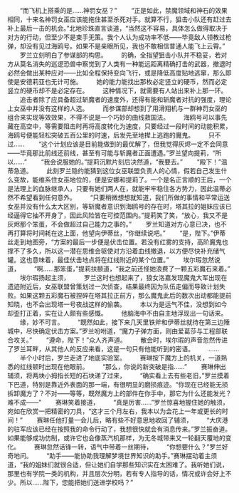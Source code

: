 　　“而飞机上搭乘的是……神罚女巫？”
　　“正是如此，禁魔领域和神石的效果相同，十来名神罚女巫应该能拖住甚至杀死对手。就算不行，狙击小队还有赶过去补上最后一击的机会。”北地珍珠直言谈道，“当然这不容易，具体怎么做得取决于对方的行动，但至少不是束手无策。我个人认为成功率不低——毕竟敌人领教过枪弹，却没有见过海鸥号。如果不是亲眼所见，我也不敢相信普通人能飞上云霄。”
　　罗兰立刻明白了参谋部的构思。
　　的确，全指望狙击小队并不稳妥，若对方从莫名消失的巡逻恐兽中察觉到了人类有一种能远距离精确打击的武器，撤退时必然会做出某种应对——比如全程保持变向飞行，或是降低高度贴地逃窜，那么即使是安德莉亚也无计可施。
　　她的能力能找出那枚必定竖立的硬币，然而必定竖立的硬币却不是必定存在。
　　这种情况下，就需要有人站出来补上那一环。
　　追击者除了应具备超过斩魔者的速度外，还得有能和斩魔者对抗的强度，理论上女巫中并没有这样的人选。
　　而参谋部却想到了用滑翔机与一群神罚女巫的组合来实现等效效果，不得不说是一个巧妙的曲线救国法。
　　海鸥号可以事先藏在高空中，等需要阻击时再将高度转化为速度，只要经过一段时间的动能积累，海鸥号便能轻松突破五百公里的时速，后发先至地撵上逃跑的魔鬼。
　　只不过……
　　“这个计划应该是目前能做到的最优解了，但我觉得灰烬一定不会同意——毕竟那比前线还前线，甚至有可能与斩魔者正面遭遇。”罗兰望向提莉，“所以……”
　　“我会说服她的。”提莉沉默片刻后决然道，“我要去。”
　　“殿下！”温蒂急道。
　　此刻罗兰隐约能猜到这位女巫联盟负责人的心情，假若自己发生什么变故，能维系住女巫地位的，便是安娜和提莉了。一个是名正言顺的王后，一个是法理上的血脉继承人，只要有她们两人在，就能牢牢稳住各方势力，因此温蒂必然不希望看到任何意外。
　　“只要稍微想想就知道，我们所做的事情和平常运送女巫并没有什么太大区别，等斩魔者意识到海鸥号的存在时，塔其拉的姐妹应该已经逼得它抽不开身了，因此风险皆在可控范围内。”提莉笑了笑，“放心，我又不是灰烬那个笨蛋，不会做超过自己能力之事的。”
　　罗兰知道对方心意已决，也不再打算将时间耗在这上面，他望向伊蒂丝，“你继续说吧。”
　　“是，陛下。”伊蒂丝走到地图旁，“方案的最后一步便是伏击位置。若没有红雾的支持，高阶魔鬼也撑不了多久，所以这一潜在思维会驱使对方沿着血线撤退，以方便尽快补充储气罐。这也意味着，最佳伏击地点将在红线附近的某个位置。”
　　埃尔瑕忽然说道，
　　“啊……那笨蛋，”提莉扶额道，“我之前还怪她浪费了一颗五彩魔石来着。”
　　埃尔瑕扬起主须，
　　罗兰这时也想起来了，狼女洛嘉发现魔鬼大军出现在遗迹附近后，女巫联盟曾策划过一次侦查，结果最终因为队伍走偏而导致计划失败。如果这颗五彩魔石被捏碎在塔其拉正前方，那么魔鬼此后的数次出动都能提前知晓，也不会出现塔一号夜战这样的偷袭。
　　本以为是运气不佳，没想到如今却歪打正着，实在让人颇有些感慨。
　　他脑海中不由自主地浮现出一句话来。
　　缘，妙不可言。
　　“既然如此，接下来几天里铁斧和伊蒂丝就待在第三边陲城中，尽快确定伏击方案。”罗兰吩咐道，“魔力子弹方面，则由爱葛莎与工程部联合攻关。”
　　“遵命，陛下！”众人齐声道。
　　散会时，埃尔瑕的声音忽然传进了罗兰耳畔，从其他人的反应来看，这是一句只有他能听到的密语。
　　……
　　半个小时后，罗兰走进了地底实验室。
　　赛琳按下魔方上的机关，一道熟悉的红线顿时出现在他眼前。
　　“那么，你说的新突破是指……”
　　赛琳伸出辅须，将两块小拇指长短的石块递了过来，
　　“确实看上去有些老旧，”罗兰摸着下巴道，特别是靠近外表面的那一端，有很明显的磨损痕迹。“你现在已经能无损拆卸魔方了？不对——等等，既然魔方上的部件在你手中，那它为什么还能发光？难不成——”
　　赛琳笑着接道，
　　“真是厉害……”罗兰惊喜地握住她的触须，宛如在欣赏一把精密的刀具，“这才三个月左右，我本以为会花上一年或更长的时间！”
　　赛琳任他打量一会儿后，略有些不好意思地收回了辅须，
　　“大庆港的驻军应该已经在按照我的命令行动了，我想很快就会有消息传来。”罗兰振奋道。如果能够成功仿制，或许它也会像蒸汽机那样，为无冬城带来又一轮翻天覆地的变化。
　　赛琳忽然话锋一转，语气中带着一丝期待，
　　“你想要什么？”罗兰好奇地问。
　　“助手——能协助我理解梦境世界知识的助手。”赛琳摆动着主须道，“我的姐妹们就很合适，但让她们自学那些知识实在太困难了。我听她们说，那里也有学院一类的机构，并且层次分明，若有专人指导的话，情况或许会好上不少。所以……陛下，您能把她们送进学校吗？”